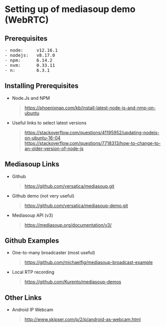 # Setting up of mediasoup demo (WebRTC)

## Prerequisites
<pre>
- node:     v12.16.1
- nodejs:   v8.17.0
- npm:      6.14.2
- nvm:      0.33.11
- n:        6.3.1
</pre>

## Installing Prerequisites
- Node.Js and NPM
    > https://phoenixnap.com/kb/install-latest-node-js-and-nmp-on-ubuntu
- Useful links to select latest versions
    > https://stackoverflow.com/questions/41195952/updating-nodejs-on-ubuntu-16-04
    > https://stackoverflow.com/questions/7718313/how-to-change-to-an-older-version-of-node-js
    >

## Mediasoup Links
- Github
    > https://github.com/versatica/mediasoup.git
- Github demo (not very useful)
    > https://github.com/versatica/mediasoup-demo.git
- Mediasoup API (v3)
    > https://mediasoup.org/documentation/v3/

## Github Examples
- One-to-many broadcaster (most useful)
    > https://github.com/michaelfig/mediasoup-broadcast-example
- Local RTP recording
    > https://github.com/Kurento/mediasoup-demos

## Other Links
- Android IP Webcam
    > http://www.skipser.com/p/2/p/android-as-webcam.html
